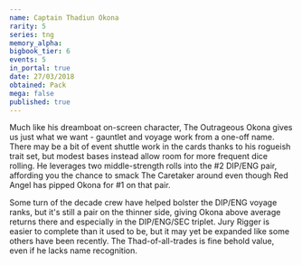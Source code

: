 ```yaml
---
name: Captain Thadiun Okona
rarity: 5
series: tng
memory_alpha:
bigbook_tier: 6
events: 5
in_portal: true
date: 27/03/2018
obtained: Pack
mega: false
published: true
---
```


Much like his dreamboat on-screen character, The Outrageous Okona gives us just what we want - gauntlet and voyage work from a one-off name. There may be a bit of event shuttle work in the cards thanks to his rogueish trait set, but modest bases instead allow room for more frequent dice rolling. He leverages two middle-strength rolls into the #2 DIP/ENG pair, affording you the chance to smack The Caretaker around even though Red Angel has pipped Okona for #1 on that pair.

Some turn of the decade crew have helped bolster the DIP/ENG voyage ranks, but it's still a pair on the thinner side, giving Okona above average returns there and especially in the DIP/ENG/SEC triplet. Jury Rigger is easier to complete than it used to be, but it may yet be expanded like some others have been recently. The Thad-of-all-trades is fine behold value, even if he lacks name recognition.
